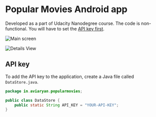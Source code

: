 # Popular Movies Android app

Developed as a part of Udacity Nanodegree course. The code is non-functional. You will have to set the [API key first](#api-key).


![Main screen](http://i.imgur.com/GeJA02L.jpg)

![Details View](http://i.imgur.com/DRjNbQN.jpg)



## API key

To add the API key to the application, create a Java file called `DataStore.java`.

```java
package in.aviaryan.popularmovies;

public class DataStore {
    public static String API_KEY = "YOUR-API-KEY";
}
```